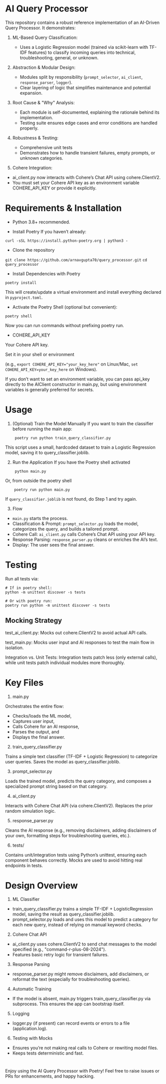 # AI Query Processor

This repository contains a robust reference implementation of an AI-Driven Query Processor. It demonstrates:

1. ML-Based Query Classification:

    - Uses a Logistic Regression model (trained via scikit-learn with TF-IDF features) to classify incoming queries into technical, troubleshooting, general, or unknown.

2. Abstraction & Modular Design:

   - Modules split by responsibility (`prompt_selector`, `ai_client`, `response_parser`, `logger`).
   - Clear layering of logic that simplifies maintenance and potential expansion.

3. Root Cause & "Why" Analysis:

   - Each module is self-documented, explaining the rationale behind its implementation.
   - Testing suite ensures edge cases and error conditions are handled properly.

4. Robustness & Testing:

   - Comprehensive unit tests
   - Demonstrates how to handle transient failures, empty prompts, or unknown categories.

5. Cohere Integration:

- ai_client.py now interacts with Cohere’s Chat API using cohere.ClientV2.
- You must set your Cohere API key as an environment variable COHERE_API_KEY or provide it explicitly.

# Requirements & Installation

- Python 3.8+ recommended.

- Install Poetry
If you haven’t already:

`curl -sSL https://install.python-poetry.org | python3 -`

- Clone the repository

`git clone https://github.com/arnavgupta70/query_processor.git`
`cd query_processor`

- Install Dependencies with Poetry

`poetry install`

This will create/update a virtual environment and install everything declared in `pyproject.toml`.

- Activate the Poetry Shell (optional but convenient):

`poetry shell`

Now you can run commands without prefixing poetry run.

- COHERE_API_KEY

Your Cohere API key.

Set it in your shell or environment 

(e.g., `export COHERE_API_KEY="your_key_here"` on Linux/Mac, `set COHERE_API_KEY=your_key_here` on Windows).

If you don’t want to set an environment variable, you can pass api_key directly to the AIClient constructor in main.py, but using environment variables is generally preferred for secrets.

# Usage

1. (Optional) Train the Model Manually
If you want to train the classifier before running the main app:

        poetry run python train_query_classifier.py

This script uses a small, hardcoded dataset to train a Logistic Regression model, saving it to query_classifier.joblib.

2. Run the Application
If you have the Poetry shell activated

        python main.py

Or, from outside the poetry shell

        poetry run python main.py

If `query_classifier.joblib` is not found, do Step 1 and try again.

3. Flow
- `main.py` starts the process.
- Classification & Prompt: `prompt_selector.py` loads the model, categorizes the query, and builds a tailored prompt.
- Cohere Call: `ai_client.py` calls Cohere’s Chat API using your API key.
- Response Parsing: `response_parser.py` cleans or enriches the AI’s text.
- Display: The user sees the final answer.

# Testing
Run all tests via:

    # If in poetry shell:
    python -m unittest discover -s tests

    # Or with poetry run:
    poetry run python -m unittest discover -s tests

## Mocking Strategy
test_ai_client.py: Mocks out cohere.ClientV2 to avoid actual API calls.

test_main.py: Mocks user input and AI responses to test the main flow in isolation.

Integration vs. Unit Tests: Integration tests patch less (only external calls), while unit tests patch individual modules more thoroughly.

# Key Files

1. main.py

Orchestrates the entire flow:
- Checks/loads the ML model,
- Captures user input,
- Calls Cohere for an AI response,
- Parses the output, and
- Displays the final answer.

2. train_query_classifier.py

Trains a simple text classifier (TF-IDF + Logistic Regression) to categorize user queries. Saves the model as query_classifier.joblib.

3. prompt_selector.py

Loads the trained model, predicts the query category, and composes a specialized prompt string based on that category.

4. ai_client.py

Interacts with Cohere Chat API (via cohere.ClientV2). Replaces the prior random simulation logic.

5. response_parser.py

Cleans the AI response (e.g., removing disclaimers, adding disclaimers of your own, formatting steps for troubleshooting queries, etc.).

6. tests/

Contains unit/integration tests using Python’s unittest, ensuring each component behaves correctly. Mocks are used to avoid hitting real endpoints in tests.

# Design Overview

1. ML Classifier
- train_query_classifier.py trains a simple TF-IDF + LogisticRegression model, saving the result as query_classifier.joblib.
- prompt_selector.py loads and uses this model to predict a category for each new query, instead of relying on manual keyword checks.

2. Cohere Chat API
- ai_client.py uses cohere.ClientV2 to send chat messages to the model specified (e.g., "command-r-plus-08-2024").
- Features basic retry logic for transient failures.

3. Response Parsing
- response_parser.py might remove disclaimers, add disclaimers, or reformat the text (especially for troubleshooting queries).

4. Automatic Training
- If the model is absent, main.py triggers train_query_classifier.py via subprocess. This ensures the app can bootstrap itself.

5. Logging
- logger.py (if present) can record events or errors to a file (application.log).

6. Testing with Mocks
- Ensures you’re not making real calls to Cohere or rewriting model files.
- Keeps tests deterministic and fast.

#

Enjoy using the AI Query Processor with Poetry!
Feel free to raise issues or PRs for enhancements, and happy hacking.
